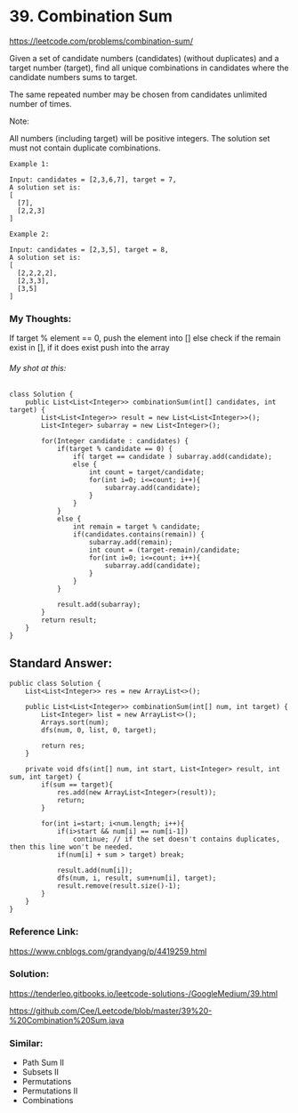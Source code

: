 # 39. Combination Sum

https://leetcode.com/problems/combination-sum/

Given a set of candidate numbers (candidates) (without duplicates) and a target number (target), find all unique combinations in candidates where the candidate numbers sums to target.

The same repeated number may be chosen from candidates unlimited number of times.

Note:

All numbers (including target) will be positive integers.
The solution set must not contain duplicate combinations.

```
Example 1:

Input: candidates = [2,3,6,7], target = 7,
A solution set is:
[
  [7],
  [2,2,3]
]
```

```
Example 2:

Input: candidates = [2,3,5], target = 8,
A solution set is:
[
  [2,2,2,2],
  [2,3,3],
  [3,5]
]
```
### My Thoughts: 
If target % element == 0, 
    push the element into []
else 
    check if the remain exist in [], 
        if it does exist push into the array 

###### My shot at this: 
```
class Solution {
    public List<List<Integer>> combinationSum(int[] candidates, int target) {
        List<List<Integer>> result = new List<List<Integer>>(); 
        List<Integer> subarray = new List<Integer>(); 

        for(Integer candidate : candidates) {
            if(target % candidate == 0) {
                if( target == candidate ) subarray.add(candidate); 
                else {
                    int count = target/candidate; 
                    for(int i=0; i<=count; i++){
                        subarray.add(candidate); 
                    }
                }
            }
            else {
                int remain = target % candidate; 
                if(candidates.contains(remain)) {
                    subarray.add(remain); 
                    int count = (target-remain)/candidate; 
                    for(int i=0; i<=count; i++){
                        subarray.add(candidate); 
                    }
                }
            }

            result.add(subarray); 
        }
        return result; 
    }
}
```

## Standard Answer: 
```
public class Solution {
    List<List<Integer>> res = new ArrayList<>(); 
    
    public List<List<Integer>> combinationSum(int[] num, int target) {
        List<Integer> list = new ArrayList<>(); 
        Arrays.sort(num); 
        dfs(num, 0, list, 0, target); 

        return res; 
    }

    private void dfs(int[] num, int start, List<Integer> result, int sum, int target) {
        if(sum == target){
            res.add(new ArrayList<Integer>(result));
            return; 
        }

        for(int i=start; i<num.length; i++){
            if(i>start && num[i] == num[i-1])
                continue; // if the set doesn't contains duplicates, then this line won't be needed. 
            if(num[i] + sum > target) break; 

            result.add(num[i]); 
            dfs(num, i, result, sum+num[i], target); 
            result.remove(result.size()-1); 
        }
    }
}
```


### Reference Link: 
https://www.cnblogs.com/grandyang/p/4419259.html


### Solution: 
https://tenderleo.gitbooks.io/leetcode-solutions-/GoogleMedium/39.html

https://github.com/Cee/Leetcode/blob/master/39%20-%20Combination%20Sum.java

### Similar: 
* Path Sum II
* Subsets II
* Permutations
* Permutations II
* Combinations 